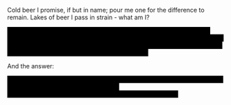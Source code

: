Cold beer I promise, if but in name; pour me one for the difference to remain. Lakes of beer I pass in strain - what am I?

<span style="background: black; color: black">
My name spells cold yet warm I work, my job to offer beer a fork: swim along or cloud the flow. It is my job to tell it: "no". What am I?
</span>

<span style="background: black; color: black">
Once in water, I now swim here, holding that which muddles beer. Separate it from what is dear, thrown away once beer is clear. What am I?
</span>

And the answer:

<span style="background: black; color: black">
From fish we get a jellied web, that filters the last bits of drab, from finished beers sent off for casking: ["isinglass"](https://en.wikipedia.org/wiki/Isinglass) the name of asking.
</span>
